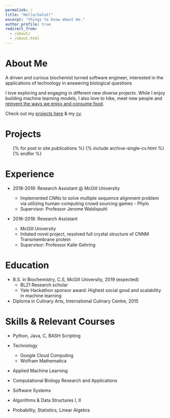 ```yaml
---
permalink: /
title: "Hello/Salut!"
excerpt: "things to know about me."
author_profile: true
redirect_from: 
  - /about/
  - /about.html
---
```


# About Me

A driven and curious biochemist turned software engineer, interested in the applications of technology in answering biological questions

I love exploring and engaging in different new diverse projects. While I enjoy building machine learning models, I also love to hike, meet new people and [reinvent the ways we enjoy and consume food](https://kristy-mualim.squarespace.com).

Check out my [projects here](https://kmualim.github.io/publications/) & my [cv](https://kmualim.github.io/cv). 

Projects
======
  <ul>{% for post in site.publications %}
    {% include archive-single-cv.html %}
  {% endfor %}</ul>

Experience
======
* 2018-2019: Research Assistant @ McGill University
  * Implemented CNNs to solve multiple sequence alignment problem via utilizing human-computing crowd sourcing games - Phylo
  * Supervisor: Professor Jerome Waldispuhl

* 2016-2018: Research Assistant
  * McGill University
  * Initated novel project, resolved full crystal structure of CNNM Transmembrane protein
  * Supervisor: Professor Kalle Gehring

Education
======
* B.S. in Biochemistry, C.S, McGill University, 2019 (expected)
  * BL21 Research scholar
  * Yale Hackathon sponsor award: Highest social good and scalability in machine learning 
* Diploma in Culinary Arts, International Culinary Centre, 2015 

Skills & Relevant Courses
======
* Python, Java, C, BASH Scripting
* Technology
  * Google Cloud Computing
  * Wolfram Mathematica
  
* Applied Machine Learning 
* Computational Biology Research and Applications
* Software Systems
* Algorithms & Data Structures I, II
* Probability, Statistics, Linear Algebra


 





